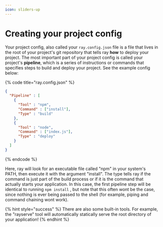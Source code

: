 ```yaml
---
icon: sliders-up
---
```


# Creating your project config

Your project config, also called your `ray.config.json` file is a file that lives in the root of your project's git repository that tells ray **how** to deploy your project. The most important part of your project config is called your project's **pipeline**, which is a series of instructions or commands that specifies steps to build and deploy your project. See the example config below:

{% code title="ray.config.json" %}
```json
{
  "Pipeline" : [
    {
      "Tool" : "npm",
      "Command" : ["install"],
      "Type" : "build"
    }, 
    {
      "Tool" : "node",
      "Command" : ["index.js"],
      "Type" : "deploy"
    }
  ]
}
```
{% endcode %}

Here, ray will look for an executable file called "npm" in your system's PATH, then execute it with the argument "install". The type tells ray if the command is just part of the build process or if it is the command that actually starts your application. In this case, the first pipeline step will be identical to running `npm install` , but note that this often wont be the case, since nothing is ever being passed to the shell (for example, piping and command chaining wont work).

{% hint style="success" %}
There are also some built-in tools. For example, the "rayserve" tool will automatically statically serve the root directory of your application!
{% endhint %}

